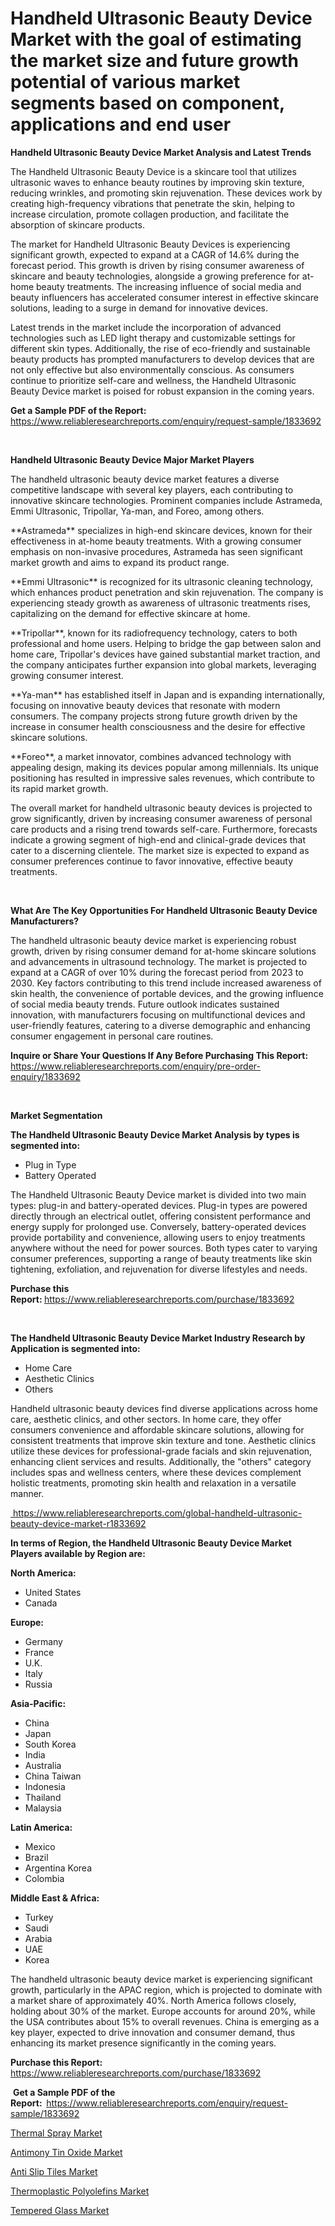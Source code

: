 <p><h1>Handheld Ultrasonic Beauty Device Market with the goal of estimating the market size and future growth potential of various market segments based on component, applications and end user</h1></p><p><strong>Handheld Ultrasonic Beauty Device Market Analysis and Latest Trends</strong></p>
<p><p>The Handheld Ultrasonic Beauty Device is a skincare tool that utilizes ultrasonic waves to enhance beauty routines by improving skin texture, reducing wrinkles, and promoting skin rejuvenation. These devices work by creating high-frequency vibrations that penetrate the skin, helping to increase circulation, promote collagen production, and facilitate the absorption of skincare products.</p><p>The market for Handheld Ultrasonic Beauty Devices is experiencing significant growth, expected to expand at a CAGR of 14.6% during the forecast period. This growth is driven by rising consumer awareness of skincare and beauty technologies, alongside a growing preference for at-home beauty treatments. The increasing influence of social media and beauty influencers has accelerated consumer interest in effective skincare solutions, leading to a surge in demand for innovative devices.</p><p>Latest trends in the market include the incorporation of advanced technologies such as LED light therapy and customizable settings for different skin types. Additionally, the rise of eco-friendly and sustainable beauty products has prompted manufacturers to develop devices that are not only effective but also environmentally conscious. As consumers continue to prioritize self-care and wellness, the Handheld Ultrasonic Beauty Device market is poised for robust expansion in the coming years.</p></p>
<p><strong>Get a Sample PDF of the Report:&nbsp;</strong> <a href="https://www.reliableresearchreports.com/enquiry/request-sample/1833692?utm_campaign=1730&utm_medium=2&utm_source=Github&utm_content=ia&utm_term=17102024&utm_id=handheld-ultrasonic-beauty-device">https://www.reliableresearchreports.com/enquiry/request-sample/1833692</a></p>
<p>&nbsp;</p>
<p><strong>Handheld Ultrasonic Beauty Device Major Market Players</strong></p>
<p><p>The handheld ultrasonic beauty device market features a diverse competitive landscape with several key players, each contributing to innovative skincare technologies. Prominent companies include Astrameda, Emmi Ultrasonic, Tripollar, Ya-man, and Foreo, among others.</p><p>**Astrameda** specializes in high-end skincare devices, known for their effectiveness in at-home beauty treatments. With a growing consumer emphasis on non-invasive procedures, Astrameda has seen significant market growth and aims to expand its product range.</p><p>**Emmi Ultrasonic** is recognized for its ultrasonic cleaning technology, which enhances product penetration and skin rejuvenation. The company is experiencing steady growth as awareness of ultrasonic treatments rises, capitalizing on the demand for effective skincare at home.</p><p>**Tripollar**, known for its radiofrequency technology, caters to both professional and home users. Helping to bridge the gap between salon and home care, Tripollar's devices have gained substantial market traction, and the company anticipates further expansion into global markets, leveraging growing consumer interest.</p><p>**Ya-man** has established itself in Japan and is expanding internationally, focusing on innovative beauty devices that resonate with modern consumers. The company projects strong future growth driven by the increase in consumer health consciousness and the desire for effective skincare solutions.</p><p>**Foreo**, a market innovator, combines advanced technology with appealing design, making its devices popular among millennials. Its unique positioning has resulted in impressive sales revenues, which contribute to its rapid market growth.</p><p>The overall market for handheld ultrasonic beauty devices is projected to grow significantly, driven by increasing consumer awareness of personal care products and a rising trend towards self-care. Furthermore, forecasts indicate a growing segment of high-end and clinical-grade devices that cater to a discerning clientele. The market size is expected to expand as consumer preferences continue to favor innovative, effective beauty treatments.</p></p>
<p>&nbsp;</p>
<p><strong>What Are The Key Opportunities For Handheld Ultrasonic Beauty Device Manufacturers?</strong></p>
<p><p>The handheld ultrasonic beauty device market is experiencing robust growth, driven by rising consumer demand for at-home skincare solutions and advancements in ultrasound technology. The market is projected to expand at a CAGR of over 10% during the forecast period from 2023 to 2030. Key factors contributing to this trend include increased awareness of skin health, the convenience of portable devices, and the growing influence of social media beauty trends. Future outlook indicates sustained innovation, with manufacturers focusing on multifunctional devices and user-friendly features, catering to a diverse demographic and enhancing consumer engagement in personal care routines.</p></p>
<p><strong>Inquire or Share Your Questions If Any Before Purchasing This Report:</strong> <a href="https://www.reliableresearchreports.com/enquiry/pre-order-enquiry/1833692?utm_campaign=1730&utm_medium=2&utm_source=Github&utm_content=ia&utm_term=17102024&utm_id=handheld-ultrasonic-beauty-device">https://www.reliableresearchreports.com/enquiry/pre-order-enquiry/1833692</a></p>
<p>&nbsp;</p>
<p><strong>Market Segmentation</strong></p>
<p><strong>The Handheld Ultrasonic Beauty Device Market Analysis by types is segmented into:</strong></p>
<p><ul><li>Plug in Type</li><li>Battery Operated</li></ul></p>
<p><p>The Handheld Ultrasonic Beauty Device market is divided into two main types: plug-in and battery-operated devices. Plug-in types are powered directly through an electrical outlet, offering consistent performance and energy supply for prolonged use. Conversely, battery-operated devices provide portability and convenience, allowing users to enjoy treatments anywhere without the need for power sources. Both types cater to varying consumer preferences, supporting a range of beauty treatments like skin tightening, exfoliation, and rejuvenation for diverse lifestyles and needs.</p></p>
<p><strong>Purchase this Report:&nbsp;</strong><a href="https://www.reliableresearchreports.com/purchase/1833692?utm_campaign=1730&utm_medium=2&utm_source=Github&utm_content=ia&utm_term=17102024&utm_id=handheld-ultrasonic-beauty-device">https://www.reliableresearchreports.com/purchase/1833692</a></p>
<p>&nbsp;</p>
<p><strong>The Handheld Ultrasonic Beauty Device Market Industry Research by Application is segmented into:</strong></p>
<p><ul><li>Home Care</li><li>Aesthetic Clinics</li><li>Others</li></ul></p>
<p><p>Handheld ultrasonic beauty devices find diverse applications across home care, aesthetic clinics, and other sectors. In home care, they offer consumers convenience and affordable skincare solutions, allowing for consistent treatments that improve skin texture and tone. Aesthetic clinics utilize these devices for professional-grade facials and skin rejuvenation, enhancing client services and results. Additionally, the "others" category includes spas and wellness centers, where these devices complement holistic treatments, promoting skin health and relaxation in a versatile manner.</p></p>
<p><a href="https://www.reliableresearchreports.com/global-handheld-ultrasonic-beauty-device-market-r1833692?utm_campaign=1730&utm_medium=2&utm_source=Github&utm_content=ia&utm_term=17102024&utm_id=handheld-ultrasonic-beauty-device">&nbsp;https://www.reliableresearchreports.com/global-handheld-ultrasonic-beauty-device-market-r1833692</a></p>
<p><strong>In terms of Region, the Handheld Ultrasonic Beauty Device Market Players available by Region are:</strong></p>
<p>
    <p> <strong> North America: </strong>
        <ul>
            <li>United States</li>
            <li>Canada</li>
        </ul>
        </p> 
    <p> <strong> Europe: </strong>
        <ul>
            <li>Germany</li>
            <li>France</li>
            <li>U.K.</li>
            <li>Italy</li>
            <li>Russia</li>
        </ul>
        </p> 
    <p> <strong> Asia-Pacific: </strong>
        <ul>
            <li>China</li>
            <li>Japan</li>
            <li>South Korea</li>
            <li>India</li>
            <li>Australia</li>
            <li>China Taiwan</li>
            <li>Indonesia</li>
            <li>Thailand</li>
            <li>Malaysia</li>
        </ul>
        </p> 
    <p> <strong> Latin America: </strong>
        <ul>
            <li>Mexico</li>
            <li>Brazil</li>
            <li>Argentina Korea</li>
            <li>Colombia</li>
        </ul>
        </p> 
    <p> <strong> Middle East & Africa: </strong>
        <ul>
            <li>Turkey</li>
            <li>Saudi</li>
            <li>Arabia</li>
            <li>UAE</li>
            <li>Korea</li>
        </ul>
    </p>
    </p>
<p><p>The handheld ultrasonic beauty device market is experiencing significant growth, particularly in the APAC region, which is projected to dominate with a market share of approximately 40%. North America follows closely, holding about 30% of the market. Europe accounts for around 20%, while the USA contributes about 15% to overall revenues. China is emerging as a key player, expected to drive innovation and consumer demand, thus enhancing its market presence significantly in the coming years.</p></p>
<p><strong>Purchase this Report: </strong><a href="https://www.reliableresearchreports.com/purchase/1833692?utm_campaign=1730&utm_medium=2&utm_source=Github&utm_content=ia&utm_term=17102024&utm_id=handheld-ultrasonic-beauty-device">https://www.reliableresearchreports.com/purchase/1833692</a></p>
<p>&nbsp;<strong>Get a Sample PDF of the Report:&nbsp;&nbsp;</strong><a href="https://www.reliableresearchreports.com/enquiry/request-sample/1833692?utm_campaign=1730&utm_medium=2&utm_source=Github&utm_content=ia&utm_term=17102024&utm_id=handheld-ultrasonic-beauty-device">https://www.reliableresearchreports.com/enquiry/request-sample/1833692</a></p>
<p><strong></strong></p>
<p><p><a href="https://www.linkedin.com/pulse/thermal-spray-market-essentials-key-players-demand-drivers-roi-5xdge?utm_campaign=1730&utm_medium=2&utm_source=Github&utm_content=ia&utm_term=17102024&utm_id=handheld-ultrasonic-beauty-device">Thermal Spray Market</a></p><p><a href="https://www.linkedin.com/pulse/antimony-tin-oxide-market-trends-focusing-insight-forecast-htfqc?utm_campaign=1730&utm_medium=2&utm_source=Github&utm_content=ia&utm_term=17102024&utm_id=handheld-ultrasonic-beauty-device">Antimony Tin Oxide Market</a></p><p><a href="https://www.linkedin.com/pulse/analyzing-global-anti-slip-tiles-market-growth-prospects-future-ol1wc?utm_campaign=1730&utm_medium=2&utm_source=Github&utm_content=ia&utm_term=17102024&utm_id=handheld-ultrasonic-beauty-device">Anti Slip Tiles Market</a></p><p><a href="https://www.linkedin.com/pulse/thermoplastic-polyolefins-market-global-share-ranking-overall-wczje?utm_campaign=1730&utm_medium=2&utm_source=Github&utm_content=ia&utm_term=17102024&utm_id=handheld-ultrasonic-beauty-device">Thermoplastic Polyolefins Market</a></p><p><a href="https://www.linkedin.com/pulse/global-tempered-glass-146-cagr-forecast-2024-2031-trend-quest-zjrqe?utm_campaign=1730&utm_medium=2&utm_source=Github&utm_content=ia&utm_term=17102024&utm_id=handheld-ultrasonic-beauty-device">Tempered Glass Market</a></p></p>